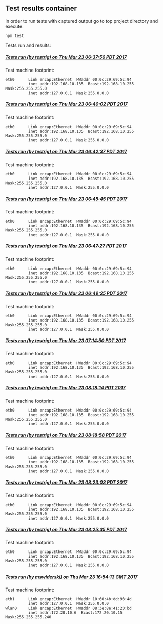 Test results container
--

In order to run tests with captured output go to top project directory and execute:

```
npm test
```

Tests run and results: 


##### [Tests run (by **testrig**) on Thu Mar 23 06:37:56 PDT 2017](20170323-0637-56.md)
Test machine footprint:
```
eth0      Link encap:Ethernet  HWaddr 00:0c:29:69:5c:94  
          inet addr:192.168.10.135  Bcast:192.168.10.255  Mask:255.255.255.0
          inet addr:127.0.0.1  Mask:255.0.0.0
```

##### [Tests run (by **testrig**) on Thu Mar 23 06:40:02 PDT 2017](20170323-0640-02.md)
Test machine footprint:
```
eth0      Link encap:Ethernet  HWaddr 00:0c:29:69:5c:94  
          inet addr:192.168.10.135  Bcast:192.168.10.255  Mask:255.255.255.0
          inet addr:127.0.0.1  Mask:255.0.0.0
```

##### [Tests run (by **testrig**) on Thu Mar 23 06:42:37 PDT 2017](20170323-0642-37.md)
Test machine footprint:
```
eth0      Link encap:Ethernet  HWaddr 00:0c:29:69:5c:94  
          inet addr:192.168.10.135  Bcast:192.168.10.255  Mask:255.255.255.0
          inet addr:127.0.0.1  Mask:255.0.0.0
```

##### [Tests run (by **testrig**) on Thu Mar 23 06:45:45 PDT 2017](20170323-0645-45.md)
Test machine footprint:
```
eth0      Link encap:Ethernet  HWaddr 00:0c:29:69:5c:94  
          inet addr:192.168.10.135  Bcast:192.168.10.255  Mask:255.255.255.0
          inet addr:127.0.0.1  Mask:255.0.0.0
```

##### [Tests run (by **testrig**) on Thu Mar 23 06:47:27 PDT 2017](20170323-0647-27.md)
Test machine footprint:
```
eth0      Link encap:Ethernet  HWaddr 00:0c:29:69:5c:94  
          inet addr:192.168.10.135  Bcast:192.168.10.255  Mask:255.255.255.0
          inet addr:127.0.0.1  Mask:255.0.0.0
```

##### [Tests run (by **testrig**) on Thu Mar 23 06:49:25 PDT 2017](20170323-0649-25.md)
Test machine footprint:
```
eth0      Link encap:Ethernet  HWaddr 00:0c:29:69:5c:94  
          inet addr:192.168.10.135  Bcast:192.168.10.255  Mask:255.255.255.0
          inet addr:127.0.0.1  Mask:255.0.0.0
```

##### [Tests run (by **testrig**) on Thu Mar 23 07:14:50 PDT 2017](20170323-0714-50.md)
Test machine footprint:
```
eth0      Link encap:Ethernet  HWaddr 00:0c:29:69:5c:94  
          inet addr:192.168.10.135  Bcast:192.168.10.255  Mask:255.255.255.0
          inet addr:127.0.0.1  Mask:255.0.0.0
```

##### [Tests run (by **testrig**) on Thu Mar 23 08:18:14 PDT 2017](20170323-0818-14.md)
Test machine footprint:
```
eth0      Link encap:Ethernet  HWaddr 00:0c:29:69:5c:94  
          inet addr:192.168.10.135  Bcast:192.168.10.255  Mask:255.255.255.0
          inet addr:127.0.0.1  Mask:255.0.0.0
```

##### [Tests run (by **testrig**) on Thu Mar 23 08:18:58 PDT 2017](20170323-0818-58.md)
Test machine footprint:
```
eth0      Link encap:Ethernet  HWaddr 00:0c:29:69:5c:94  
          inet addr:192.168.10.135  Bcast:192.168.10.255  Mask:255.255.255.0
          inet addr:127.0.0.1  Mask:255.0.0.0
```

##### [Tests run (by **testrig**) on Thu Mar 23 08:23:03 PDT 2017](20170323-0823-03.md)
Test machine footprint:
```
eth0      Link encap:Ethernet  HWaddr 00:0c:29:69:5c:94  
          inet addr:192.168.10.135  Bcast:192.168.10.255  Mask:255.255.255.0
          inet addr:127.0.0.1  Mask:255.0.0.0
```

##### [Tests run (by **testrig**) on Thu Mar 23 08:25:35 PDT 2017](20170323-0825-35.md)
Test machine footprint:
```
eth0      Link encap:Ethernet  HWaddr 00:0c:29:69:5c:94  
          inet addr:192.168.10.135  Bcast:192.168.10.255  Mask:255.255.255.0
          inet addr:127.0.0.1  Mask:255.0.0.0
```

##### [Tests run (by **mswiderski**) on Thu Mar 23 16:54:13 GMT 2017](20170323-1654-13.md)
Test machine footprint:
```
eth1      Link encap:Ethernet  HWaddr 10:60:4b:dd:93:4d  
          inet addr:127.0.0.1  Mask:255.0.0.0
wlan0     Link encap:Ethernet  HWaddr 08:3e:8e:41:20:bd  
          inet addr:172.20.10.6  Bcast:172.20.10.15  Mask:255.255.255.240
```

